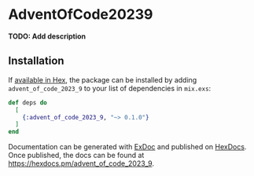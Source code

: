 # AdventOfCode20239

**TODO: Add description**

## Installation

If [available in Hex](https://hex.pm/docs/publish), the package can be installed
by adding `advent_of_code_2023_9` to your list of dependencies in `mix.exs`:

```elixir
def deps do
  [
    {:advent_of_code_2023_9, "~> 0.1.0"}
  ]
end
```

Documentation can be generated with [ExDoc](https://github.com/elixir-lang/ex_doc)
and published on [HexDocs](https://hexdocs.pm). Once published, the docs can
be found at <https://hexdocs.pm/advent_of_code_2023_9>.


